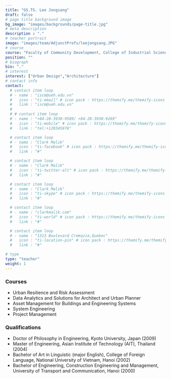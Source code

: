 ```yaml
---
title: "GS.TS. Lee Jongsang"
draft: false
# page title background image
bg_image: "images/backgrounds/page-title.jpg"
# meta description
description : "."
# teacher portrait
image: "images/team/AdjunctProfs/leejongsang.JPG"
# course
course: "Faculty of Community Development, College of Industrial Science Kongju National University"
position: ""
# biograph
bio: "."
# interest
interest: ["Urban Design","Architecture"]
# contact info
contact:
  # contact item loop
  # - name : "iscm@ueh.edu.vn"
  #   icon : "ti-email" # icon pack : https://themify.me/themify-icons
  #   link : "iscm@ueh.edu.vn"
  #
  # # contact item loop
  # - name : "+84-28-3930-9589/ +84-28-3930-9269"
  #   icon : "ti-mobile" # icon pack : https://themify.me/themify-icons
  #   link : "tel:+120345876"

  # contact item loop
  # - name : "Clark Malik"
  #   icon : "ti-facebook" # icon pack : https://themify.me/themify-icons
  #   link : "#"

  # contact item loop
  # - name : "Clark Malik"
  #   icon : "ti-twitter-alt" # icon pack : https://themify.me/themify-icons
  #   link : "#"

  # contact item loop
  # - name : "Clark Malik"
  #   icon : "ti-skype" # icon pack : https://themify.me/themify-icons
  #   link : "#"

  # contact item loop
  # - name : "clarkmalik.com"
  #   icon : "ti-world" # icon pack : https://themify.me/themify-icons
  #   link : "#"

  # contact item loop
  # - name : "1313 Boulevard Cremazie,Quebec"
  #   icon : "ti-location-pin" # icon pack : https://themify.me/themify-icons
  #   link : "#"

# type
type: "teacher"
weight: 1
---
```


### Courses
* Urban Resilience and Risk Assessment
* Data Analytics and Solutions for Architect and Urban Planner
* Asset Management for Buildings and Engineering Systems
* System Engineering
* Project Management

### Qualifications
* Doctor of Philosophy in Engineering, Kyoto University, Japan (2009)
* Master of Engineering, Asian Institute of Technology (AIT), Thailand (2004)
* Bachelor of Art in Linguistic (major English), College of Foreign Language, National University of Vietnam, Hanoi (2002)
* Bachelor of Engineering, Construction Engineering and Management, University of Transport and Communication, Hanoi (2000)
